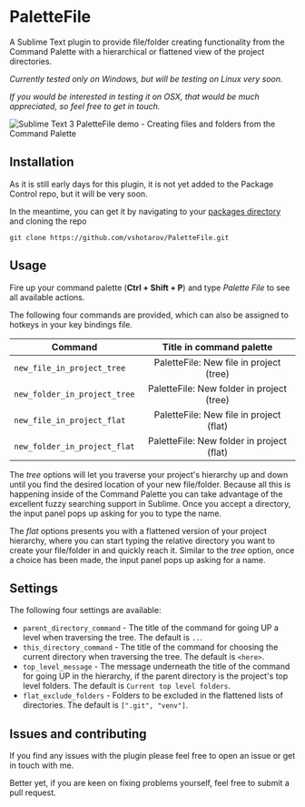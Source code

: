 # PaletteFile
A Sublime Text plugin to provide file/folder creating functionality from the Command Palette with a hierarchical or flattened view of the project directories.

*Currently tested only on Windows, but will be testing on Linux very soon.*

*If you would be interested in testing it on OSX, that would be much appreciated, so feel free to get in touch.*

![Sublime Text 3 PaletteFile demo - Creating files and folders from the Command Palette](https://user-images.githubusercontent.com/10420664/41960346-6cd7a250-79e7-11e8-8882-ba335bdd63b5.gif)

## Installation
As it is still early days for this plugin, it is not yet added to the Package Control repo, but it will be very soon.

In the meantime, you can get it by navigating to your [packages directory](http://docs.sublimetext.info/en/sublime-text-3/basic_concepts.html#the-data-directory) and cloning the repo

```git clone https://github.com/vshotarov/PaletteFile.git```

## Usage
Fire up your command palette (**Ctrl + Shift + P**) and type *Palette File* to see all available actions.

The following four commands are provided, which can also be assigned to hotkeys in your key bindings file.

| Command                      | Title in command palette                  |
| ---------------------------- |:-----------------------------------------:|
| `new_file_in_project_tree`   | PaletteFile: New file in project (tree)   |
| `new_folder_in_project_tree` | PaletteFile: New folder in project (tree) |
| `new_file_in_project_flat`   | PaletteFile: New file in project (flat)   |
| `new_folder_in_project_flat` | PaletteFile: New folder in project (flat) |

The *tree* options will let you traverse your project's hierarchy up and down until you find the desired location of your new file/folder. Because all this is happening inside of the Command Palette you can take advantage of the excellent fuzzy searching support in Sublime. Once you accept a directory, the input panel pops up asking for you to type the name.

The *flat* options presents you with a flattened version of your project hierarchy, where you can start typing the relative directory you want to create your file/folder in and quickly reach it. Similar to the *tree* option, once a choice has been made, the input panel pops up asking for a name.

## Settings
The following four settings are available:

- `parent_directory_command` - The title of the command for going UP a level when traversing the tree. The default is `..`.
- `this_directory_command` - The title of the command for choosing the current directory when traversing the tree. The default is `<here>`.
- `top_level_message` - The message underneath the title of the command for going UP in the hierarchy, if the parent directory is the project's top level folders. The default is `Current top level folders`.
- `flat_exclude_folders` - Folders to be excluded in the flattened lists of directories. The default is `[".git", "venv"]`.

## Issues and contributing
If you find any issues with the plugin please feel free to open an issue or get in touch with me.

Better yet, if you are keen on fixing problems yourself, feel free to submit a pull request.
